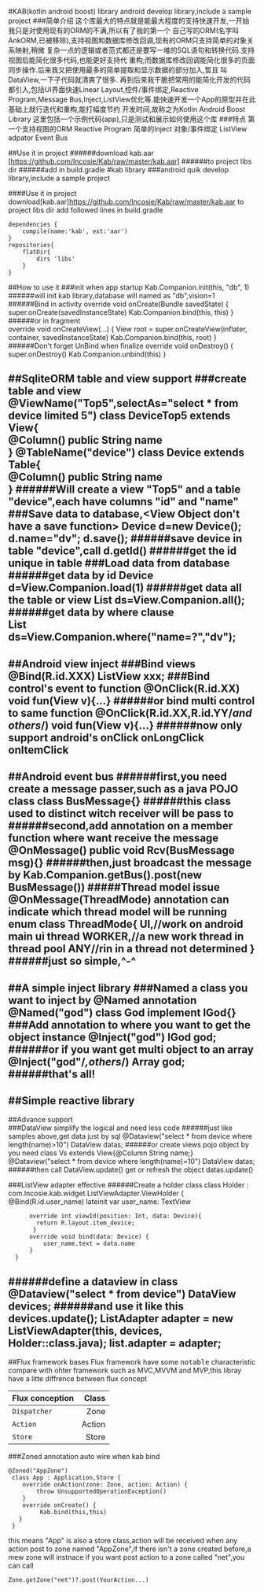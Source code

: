 #KAB(kotlin android boost) library
    android develop library,include a sample project
###简单介绍
    这个库最大的特点就是能最大程度的支持快速开发,一开始我只是对使用现有的ORM的不满,所以有了我的第一个
    自己写的ORM(名字叫AnkORM,已被移除),支持视图和数据库修改回调,现有的ORM只支持简单的对象关系映射,稍微
    复杂一点的逻辑或者范式都还是要写一堆的SQL语句和转换代码.支持视图后能简化很多代码,也能更好支持代
    重构;而数据库修改回调能简化很多的页面同步操作.后来我又把使用最多的简单提取和显示数据的部分加入,暂且
    叫DataView,一下子代码就清爽了很多.
    再到后来我干脆把常用的能简化开发的代码都引入,包括UI界面快速Linear Layout,控件/事件绑定,Reactive 
    Program,Message Bus,Inject,ListView优化等.能快速开发一个App的原型并在此基础上就行迭代和重构,能打幅度节约
    开发时间,故称之为Kotlin Android Boost Library
    这里包括一个示例代码(app),只是测试和展示如何使用这个库
###特点
    第一个支持视图的ORM
    Reactive Program
    简单的Inject
    对象/事件绑定
    ListView adpator
    Event Bus
    
##Use it in project
######download kab.aar [https://github.com/lncosie/Kab/raw/master/kab.aar]
######to project libs dir
######add in build.gradle
#kab library
###android quik develop library,include a sample project

####Use it in project
  download[kab.aar]<https://github.com/lncosie/Kab/raw/master/kab.aar> to project libs dir
  add followed lines in build.gradle
    
    dependencies {
        compile(name:'kab', ext:'aar')
    }
    repositories{
        flatDir{
            dirs 'libs'
        }
    }
##How to use it
###init when app startup
    Kab.Companion.init(this, "db", 1)    
######will init kab library,database will named as "db",vision=1
######Bind in activity
    override void onCreate(Bundle savedState) {
            super.onCreate(savedInstanceState)
            Kab.Companion.bind(this, this)
        }
######or in fragment        
    override void onCreateView(...) {
                View root = super.onCreateView(inflater, container, savedInstanceState)
                Kab.Companion.bind(this, root)
            } 
######Don't forget UnBind when finalize
    override void onDestroy() {
            super.onDestroy()
            Kab.Companion.unbind(this)
        }
             
##SqliteORM table and view support
###create table and view
    @ViewName("Top5",selectAs="select * from device limited 5")
    class DeviceTop5 extends View{        
          @Column()
          public String name    
    }
    @TableName("device")
    class Device extends Table{        
        @Column()
        public String name    
    }
######Will create a view "Top5" and a table "device",each have columns "id" and "name"
###Save data to database,<View Object don't have a save function>
    Device d=new Device();
    d.name="dv";
    d.save();
######save device in table "device",call
    d.getId()
######get the id unique in table
###Load data from database
######get data by id
    Device d=View.Companion.load(1)
######get data all the table or view
    List<Device> ds=View.Companion.all();
######get data by where clause    
    List<Device> ds=View.Companion.where("name=?","dv"); 
---
##Android view inject
###Bind views
    @Bind(R.id.XXX)
    ListView xxx;
###Bind control's event to function
    @OnClick(R.id.XX)
    void fun(View v){...}
######or bind multi control to same function
    @OnClick(R.id.XX,R.id.YY/*and others*/)
    void fun(View v){...}
######now only support android's
    onClick
    onLongClick
    onItemClick
---
##Android event bus
######first,you need create a message passer,such as a java POJO class
    class BusMessage{}
######this class used to distinct witch receiver will be pass to     
######second,add annotation on a member function where want receive the message
    @OnMessage()
    public void Rcv(BusMessage msg){}
######then,just broadcast the message by 
    Kab.Companion.getBus().post(new BusMessage())
#####Thread model issue
    @OnMessage(ThreadMode) annotation can indicate which thread model will be running
    enum class ThreadMode{
        UI,//work on android main ui thread
        WORKER,//a new work thread in thread pool
        ANY//rin in a thread not determined 
    }
######just so simple,^-^
---
##A simple inject library
###Named a class you want to inject by @Named annotation
    @Named("god")
    class God implement IGod{}   
###Add annotation to where you want to get the object instance
    @Inject("god")
    IGod god;
######or if you want get multi object to an array
    @Inject("god"/*,others*/)
    Array<IGod> god;
######that's all!
---
##Simple reactive library
---
##Advance support    
###DataView simplify the logical and need less code
######just like samples above,get data just by sql
    @Dataview("select * from device where length(name)>10")
    DataView<Device> datas;
######or create views pojo object by you need
    class Vs extends View{@Column String name;}
    @Dataview("select * from device where length(name)=10")
    DataView<Vs> datas;
######then call DataView.update() get or refresh the object
    datas.update()
    
###ListView adapter effective 
######Create a holder class
    class Holder : com.lncosie.kab.widget.ListViewAdapter.ViewHolder<Device> {    
          @Bind(R.id.user_name)
          lateinit var user_name: TextView
    
          override int viewId(position: Int, data: Device){
            return R.layout.item_device;
           }
          override void bind(data: Device) {
              user_name.text = data.name
          }
      }
######define a dataview in class
    @Dataview("select * from device")
    DataView<Device> devices;
######and use it like this
    devices.update();
    ListAdapter adapter = new ListViewAdapter(this, devices, Holder::class.java);
    list.adapter = adapter;
---
##Flux framework bases
Flux framework have some <kbd>notable</kbd> characteristic compare with ohter framework such as MVC,MVVM and MVP,this libray have a
litte diffrence between flux concept
        
| Flux  conception                      | Class              |
| :---------------------------- | ------------------:|
| `Dispatcher`            | Zone |
| `Action`            | Action |
| `Store` | Store |

###Zoned annotation auto wire when kab bind

    @Zoned("AppZone")
     class App : Application,Store {
        override onAction(zone: Zone, action: Action) {
            throw UnsupportedOperationException()
        }
        override onCreate() {
             Kab.bind(this,this)
       }
     }
  
this means "App" is also a store class,action will be received when any action post to zone named "AppZone",if there isn't a zone created before,a mew zone will instnace
if you want post action to a zone called "net",you can call
    
    Zone.getZone("net")?.post(YourAction...)


